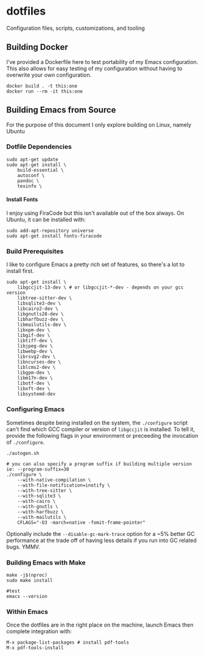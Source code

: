 # dotfiles

Configuration files, scripts, customizations, and tooling


## Building Docker

I've provided a Dockerfile here to test portability of my Emacs configuration.
This also allows for easy testing of my configuration without having to overwrite your own configuration.

``` shell
docker build . -t this:one
docker run --rm -it this:one
```

## Building Emacs from Source

For the purpose of this document I only explore building on Linux, namely Ubuntu

### Dotfile Dependencies

``` shell
sudo apt-get update
sudo apt-get install \
    build-essential \
	autoconf \
	pandoc \
	texinfo \
```

#### Install Fonts

I enjoy using FiraCode but this isn't available out of the box always. On Ubuntu, it can be installed with:

``` shell
sudo add-apt-repository universe
sudo apt-get install fonts-firacode
```

### Build Prerequisites

I like to configure Emacs a pretty rich set of features, so there's a lot to install first.

``` shell
sudo apt-get install \
	libgccjit-13-dev \ # or libgccjit-*-dev - depends on your gcc version
	libtree-sitter-dev \
	libsqlite3-dev \
	libcairo2-dev \
	libgnutls28-dev \
	libharfbuzz-dev \
	libmailutils-dev \
	libxpm-dev \
	libgif-dev \
	libtiff-dev \
	libjpeg-dev \
	libwebp-dev \
	librsvg2-dev \
	libncurses-dev \
	liblcms2-dev \
	libgpm-dev \
	libm17n-dev \
	libotf-dev \
	libxft-dev \
	libsystemd-dev
```

### Configuring Emacs

Sometimes despite being installed on the system, the `./configure` script can't find which GCC compiler or version of `libgccjit` is installed. To tell it, provide the following flags in your environment or preceeding the invocation of `./configure`.

``` shell
./autogen.sh

# you can also specify a program suffix if building multiple version ie: --program-suffix=30
./configure \
    --with-native-compilation \
    --with-file-notification=inotify \
    --with-tree-sitter \
    --with-sqlite3 \
    --with-cairo \
    --with-gnutls \
    --with-harfbuzz \
    --with-mailutils \
    CFLAGS="-O3 -march=native -fomit-frame-pointer"
```

Optionally include the `--disable-gc-mark-trace` option for a ~5% better GC performance at the trade off of having less details if you run into GC related bugs. YMMV.

### Building Emacs with Make

``` shell
make -j$(nproc)
sudo make install

#test
emacs --version
```

### Within Emacs

Once the dotfiles are in the right place on the machine, launch Emacs then complete integration with:

```
M-x package-list-packages # install pdf-tools
M-x pdf-tools-install
```
